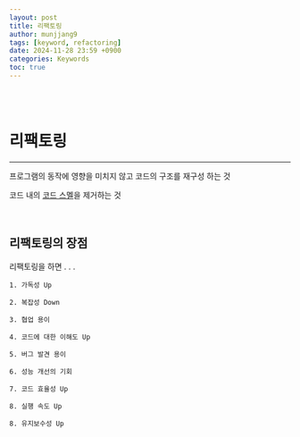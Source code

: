 ```yaml
---
layout: post
title: 리팩토링
author: munjjang9
tags: [keyword, refactoring]
date: 2024-11-28 23:59 +0900
categories: Keywords
toc: true
---
```


<br>
<br>

# 리팩토링
---
프로그램의 동작에 영향을 미치지 않고 코드의 구조를 재구성 하는 것

코드 내의 [코드 스멜](https://munjjang9.github.io/keywords/2024/11/27/todays-keywords/)을 제거하는 것 

<br>

## 리팩토링의 장점
리팩토링을 하면 . . .
    
    1. 가독성 Up

    2. 복잡성 Down

    3. 협업 용이
    
    4. 코드에 대한 이해도 Up
    
    5. 버그 발견 용이
    
    6. 성능 개선의 기회
    
    7. 코드 효율성 Up
    
    8. 실행 속도 Up
    
    8. 유지보수성 Up

